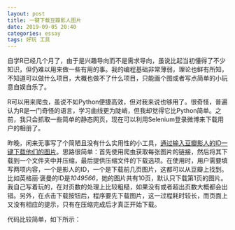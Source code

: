 ```yaml
---
layout: post
title: 一键下载豆瓣影人图片
date: 2019-09-05 20:40
categories: essay
tags: 好玩 工具
---
```


自学R已经几个月了，由于是兴趣导向而不是需求导向，虽说比起当初懂得了不少知识，但仍难以用来做一些有用的事。我的编程基础非常薄弱，理论也鲜有所知，不知道可以做什么项目，大概也做不了什么项目，只能画个图或者写点简单的小玩意自娱自乐了。

R可以用来爬虫，虽说不如Python便捷高效，但对我来说也够用了。很奇怪，普遍认为R是一门奇怪的语言，学习曲线更为陡峭，但我却觉得它比Python简单。之前，我只会抓取一些简单的静态网页，现在可以利用Selenium登录微博来下载用户的相册了。

昨晚，闲来无事写了个简陋且没有什么实用性的小工具，[通过输入豆瓣影人的ID一键下载他们的图片](https://jubyr.shinyapps.io/dbmovie/)。思路很简单：首先使用爬虫获取每张图片的链接，然后将其下载到一个文件夹中并压缩，最后提供压缩文件的下载选项。在使用时，用户需要填写两项内容，一个是影人的ID，一个是下载前几页图片，这都可以从豆瓣上找到。比如英格丽·褒曼的ID是*1049566*，她的图片共有10页，默认只下载第1页的图片。我自己写着玩的，在对页数的处理上比较粗糙，如果没有或者超出页数大概都会出错。另外，在点击下载按钮后，程序要先下载图片，这一过程耗时较长，而页面上又没有相应的提示，只有在压缩完成后才真正开始下载。

代码比较简单，如下所示：
<script src="https://gist.github.com/jubyshu/972f6e1e70ef8364fbb6d820a8b40dd0.js"></script>
